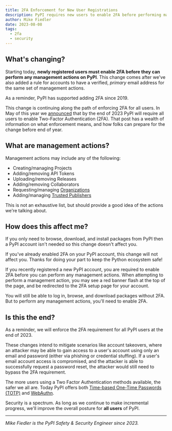 ```yaml
---
title: 2FA Enforcement for New User Registrations
description: PyPI requires new users to enable 2FA before performing management actions.
author: Mike Fiedler
date: 2023-08-08
tags:
  - 2fa
  - security
---
```


## What's changing?

Starting today, **newly registered users must enable 2FA
before they can perform any management actions on PyPI**.
This change comes after we've also added a rule for accounts to have
a verified, _primary_ email address for the same set of management actions.

As a reminder, PyPI has supported adding 2FA since 2019.

This change is continuing along the path of enforcing 2FA for all users.
In May of this year we [announced](./2023-05-25-securing-pypi-with-2fa.md)
that by the end of 2023 PyPI will require all users to enable Two-Factor Authentication (2FA).
That post has a wealth of information on what enforcement means,
and how folks can prepare for the change before end of year.

## What are management actions?

Management actions may include any of the following:

- Creating/managing Projects
- Adding/removing API Tokens
- Uploading/removing Releases
- Adding/removing Collaborators
- Requesting/managing [Organizations](./2023-04-23-introducing-pypi-organizations.md)
- Adding/managing [Trusted Publishers](./2023-04-20-introducing-trusted-publishers.md)

This is not an exhaustive list,
but should provide a good idea of the actions we're talking about.

## How does this affect me?

If you only need to browse, download, and install packages from PyPI
then a PyPI account isn't needed so this change doesn't affect you.

If you've already enabled 2FA on your PyPI account,
this change will not affect you.
Thanks for doing your part to keep the Python ecosystem safe!

If you recently registered a new PyPI account,
you are required to enable 2FA before you can perform any management actions.
When attempting to perform a management action,
you may see a red banner flash at the top of the page,
and be redirected to the 2FA setup page for your account.

You will still be able to log in, browse, and download packages without 2FA.
But to perform any management actions, you'll need to enable 2FA.

## Is this the end?

As a reminder, we will enforce the 2FA requirement for all PyPI users
at the end of 2023.

These changes intend to mitigate scenarios like account takeovers,
where an attacker may be able to gain access to a user's account
using only an email and password (either via phishing or credential stuffing).
If a user's email account access is compromised,
and the attacker is able to successfully request a password reset,
the attacker would still need to bypass the 2FA requirement.

The more users using a Two Factor Authentication methods available,
the safer we all are.
Today PyPI offers both [Time-based One-Time Passwords (TOTP)](https://en.wikipedia.org/wiki/Time-based_one-time_password)
and [WebAuthn](https://en.wikipedia.org/wiki/WebAuthn).

Security is a spectrum.
As long as we continue to make incremental progress,
we'll improve the overall posture for **all users** of PyPI.

---

_Mike Fiedler is the PyPI Safety & Security Engineer since 2023._
